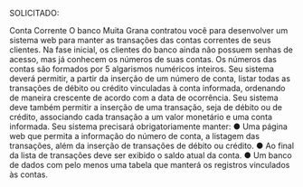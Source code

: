 SOLICITADO:

Conta Corrente
O banco Muita Grana contratou você para desenvolver um sistema web para manter as transações
das contas correntes de seus clientes. Na fase inicial, os clientes do banco ainda não possuem
senhas de acesso, mas já conhecem os números de suas contas. Os números das contas são
formados por 5 algarismos numéricos inteiros. Seu sistema deverá permitir, a partir da inserção de
um número de conta, listar todas as transações de débito ou crédito vinculadas à conta informada,
ordenando de maneira crescente de acordo com a data de ocorrência. Seu sistema deve também
permitir a inserção de uma transação, seja de débito ou de crédito, associando cada transação a um
valor monetário e uma conta informada.
Seu sistema precisará obrigatoriamente manter:
● Uma página web que permita a informação do número de conta, a listagem das transações,
além da inserção de transações de débito ou crédito.
● Ao final da lista de transações deve ser exibido o saldo atual da conta.
● Um banco de dados com pelo menos uma tabela que manterá os registros vinculados às
contas.
